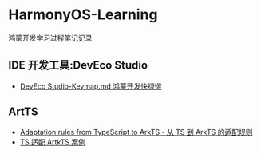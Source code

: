 # HarmonyOS-Learning
鸿蒙开发学习过程笔记记录

## IDE 开发工具:DevEco Studio
<ul>
  <li>
    <a href="https://github.com/DIDA-lJ/HarmonyOS-Learning/blob/main/DevEco%20Studio-Keymap.md"> DevEco Studio-Keymap.md 鸿蒙开发快捷键</a>
  </li>
</ul>

## ArtTS
<ul>
  <li>
    <a href="https://github.com/DIDA-lJ/HarmonyOS-Learning/blob/main/Adaptation_rules_from_TypeScript_to_ArkTS.md">Adaptation rules from TypeScript to ArkTS - 从 TS 到 ArkTS 的适配规则</a> <br/>
  </li>
  
  <li>
    <a href="https://github.com/DIDA-lJ/HarmonyOS-Learning/blob/main/Adaptation_guidance_ArkTS_case.md">TS 适配 ArtkTS 案例</a>
  </li>
</ul>
